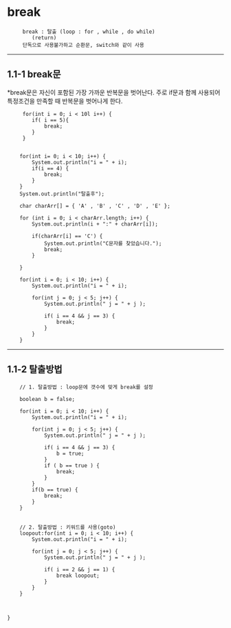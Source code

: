 break
=====================

		 
		 break : 탈출 (loop : for , while , do while)
		 	(return)
		 단독으로 사용불가하고 순환문, switch와 같이 사용
		 
		 
---------------------
1.1-1 break문
---------------------
*break문은 자신이 포함된 가장 가까운 반복문을 벗어난다. 주로 if문과 함께 사용되어 특정조건을 만족할 때 반복문을 벗어나게 한다.
		 
		 for(int i = 0; i < 10l i++) {
		 	if( i == 5){
		 		break;
		 	}
		 }
		 
		
		for(int i= 0; i < 10; i++) {
			System.out.println("i = " + i);
			if(i == 4) {
				break;
			}
		}
		System.out.println("탈출후");	
		
		char charArr[] = { 'A' , 'B' , 'C' , 'D' , 'E' };
		
		for (int i = 0; i < charArr.length; i++) {
			System.out.println(i + ":" + charArr[i]);
			
			if(charArr[i] == 'C') {
				System.out.println("C문자를 찾았습니다.");
				break;
			}
			
		}
		
		for(int i = 0; i < 10; i++) {
			System.out.println("i = " + i);
			
			for(int j = 0; j < 5; j++) {
				System.out.println(" j = " + j );
				
				if( i == 4 && j == 3) {
					break;
				}
			}
		}
    
---------------------
1.1-2 탈출방법
---------------------
	

		// 1. 탈출방법 : loop문에 갯수에 맞게 break를 설정
		
		boolean b = false;
		
		for(int i = 0; i < 10; i++) {
			System.out.println("i = " + i);
			
			for(int j = 0; j < 5; j++) {
				System.out.println(" j = " + j );
				
				if( i == 4 && j == 3) {
					b = true;
				}
				if ( b == true ) {
					break;
				}
			}
			if(b == true) {
				break;
			}
		}
		
		
		// 2. 탈출방법 : 키워드를 사용(goto)
		loopout:for(int i = 0; i < 10; i++) {
			System.out.println("i = " + i);
			
			for(int j = 0; j < 5; j++) {
				System.out.println(" j = " + j );
				
				if( i == 2 && j == 1) {
					break loopout;
				}
			}
		}
		
		
		
	}


